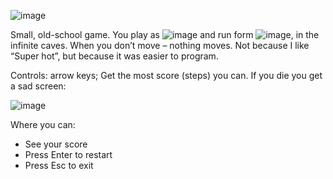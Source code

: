 
![image](https://user-images.githubusercontent.com/27270190/39130269-57653702-4715-11e8-8f8b-02901d3d6b67.png)




Small, old-school game. You play as ![image](https://user-images.githubusercontent.com/27270190/39130474-d32d2354-4715-11e8-8ecb-e5fe12264a63.png) and run form ![image](https://user-images.githubusercontent.com/27270190/39130521-f30d4956-4715-11e8-8ed7-4de083861453.png), in the infinite caves. When you don’t move – nothing moves. Not because I like “Super hot”, but because it was easier to program.

Controls: arrow keys; Get the most score (steps) you can. If you die you get a sad screen:

![image](https://user-images.githubusercontent.com/27270190/39130895-df17b2be-4716-11e8-9228-05d5cbf2bd3b.png)

Where you can:
- See your score
- Press Enter to restart
- Press Esc to exit
